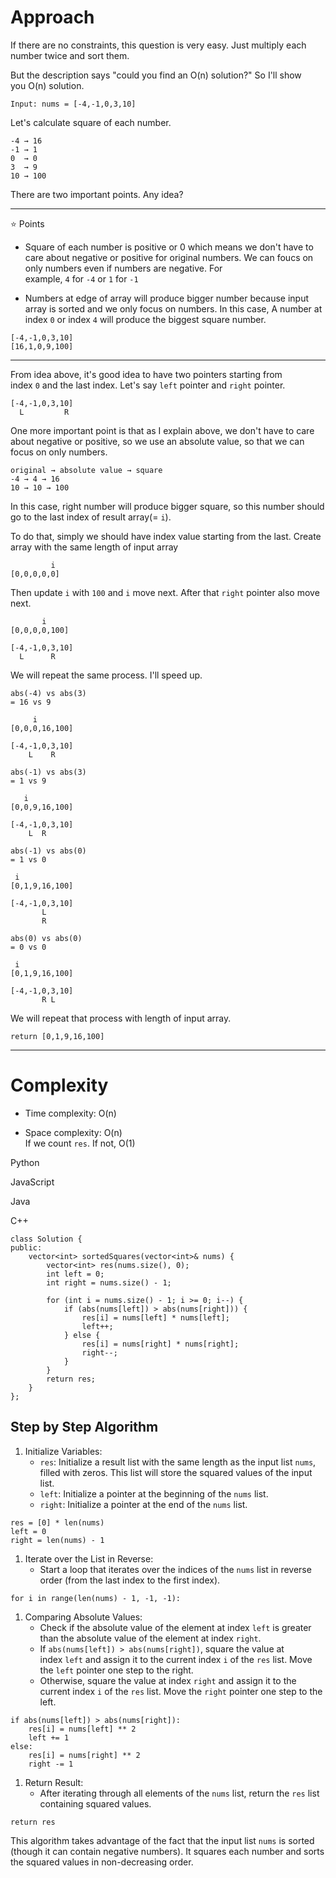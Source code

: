 Approach
========

If there are no constraints, this question is very easy. Just multiply each number twice and sort them.

But the description says "could you find an O(n) solution?" So I'll show you O(n) solution.

```
Input: nums = [-4,-1,0,3,10]
```

Let's calculate square of each number.

```
-4 → 16
-1 → 1
0  → 0
3  → 9
10 → 100
```

There are two important points. Any idea?

* * * * *

⭐️ Points

-   Square of each number is positive or 0 which means we don't have to care about negative or positive for original numbers. We can foucs on only numbers even if numbers are negative. For example, `4` for `-4` or `1` for `-1`

-   Numbers at edge of array will produce bigger number because input array is sorted and we only focus on numbers. In this case, A number at index `0` or index `4` will produce the biggest square number.

```
[-4,-1,0,3,10]
[16,1,0,9,100]
```

* * * * *

From idea above, it's good idea to have two pointers starting from index `0` and the last index. Let's say `left` pointer and `right` pointer.

```
[-4,-1,0,3,10]
  L         R
```

One more important point is that as I explain above, we don't have to care about negative or positive, so we use an absolute value, so that we can focus on only numbers.

```
original → absolute value → square
-4 → 4 → 16
10 → 10 → 100
```

In this case, right number will produce bigger square, so this number should go to the last index of result array(= `i`).

To do that, simply we should have index value starting from the last. Create array with the same length of input array

```
         i
[0,0,0,0,0]
```

Then update `i` with `100` and `i` move next. After that `right` pointer also move next.

```
       i
[0,0,0,0,100]

[-4,-1,0,3,10]
  L      R
```

We will repeat the same process. I'll speed up.

```
abs(-4) vs abs(3)
= 16 vs 9

     i
[0,0,0,16,100]

[-4,-1,0,3,10]
    L    R
```

```
abs(-1) vs abs(3)
= 1 vs 9

   i
[0,0,9,16,100]

[-4,-1,0,3,10]
    L  R
```

```
abs(-1) vs abs(0)
= 1 vs 0

 i
[0,1,9,16,100]

[-4,-1,0,3,10]
       L
       R
```

```
abs(0) vs abs(0)
= 0 vs 0

 i
[0,1,9,16,100]

[-4,-1,0,3,10]
       R L
```

We will repeat that process with length of input array.

```
return [0,1,9,16,100]
```

* * * * *

Complexity
==========

-   Time complexity: O(n)

-   Space complexity: O(n)\
    If we count `res`. If not, O(1)

Python

JavaScript

Java

C++

```
class Solution {
public:
    vector<int> sortedSquares(vector<int>& nums) {
        vector<int> res(nums.size(), 0);
        int left = 0;
        int right = nums.size() - 1;

        for (int i = nums.size() - 1; i >= 0; i--) {
            if (abs(nums[left]) > abs(nums[right])) {
                res[i] = nums[left] * nums[left];
                left++;
            } else {
                res[i] = nums[right] * nums[right];
                right--;
            }
        }
        return res;
    }
};
```

Step by Step Algorithm
----------------------

1.  Initialize Variables:
    -   `res`: Initialize a result list with the same length as the input list `nums`, filled with zeros. This list will store the squared values of the input list.
    -   `left`: Initialize a pointer at the beginning of the `nums` list.
    -   `right`: Initialize a pointer at the end of the `nums` list.

```
res = [0] * len(nums)
left = 0
right = len(nums) - 1
```

1.  Iterate over the List in Reverse:
    -   Start a loop that iterates over the indices of the `nums` list in reverse order (from the last index to the first index).

```
for i in range(len(nums) - 1, -1, -1):
```

1.  Comparing Absolute Values:
    -   Check if the absolute value of the element at index `left` is greater than the absolute value of the element at index `right`.
    -   If `abs(nums[left]) > abs(nums[right])`, square the value at index `left` and assign it to the current index `i` of the `res` list. Move the `left` pointer one step to the right.
    -   Otherwise, square the value at index `right` and assign it to the current index `i` of the `res` list. Move the `right` pointer one step to the left.

```
if abs(nums[left]) > abs(nums[right]):
    res[i] = nums[left] ** 2
    left += 1
else:
    res[i] = nums[right] ** 2
    right -= 1
```

1.  Return Result:
    -   After iterating through all elements of the `nums` list, return the `res` list containing squared values.

```
return res
```

This algorithm takes advantage of the fact that the input list `nums` is sorted (though it can contain negative numbers). It squares each number and sorts the squared values in non-decreasing order.